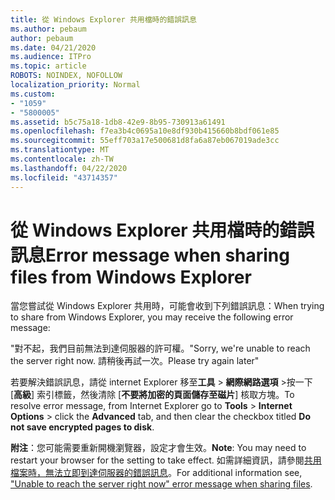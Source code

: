```yaml
---
title: 從 Windows Explorer 共用檔時的錯誤訊息
ms.author: pebaum
author: pebaum
ms.date: 04/21/2020
ms.audience: ITPro
ms.topic: article
ROBOTS: NOINDEX, NOFOLLOW
localization_priority: Normal
ms.custom:
- "1059"
- "5800005"
ms.assetid: b5c75a18-1db8-42e9-8b95-730913a61491
ms.openlocfilehash: f7ea3b4c0695a10e8df930b415660b8bdf061e85
ms.sourcegitcommit: 55eff703a17e500681d8fa6a87eb067019ade3cc
ms.translationtype: MT
ms.contentlocale: zh-TW
ms.lasthandoff: 04/22/2020
ms.locfileid: "43714357"
---
```

# <a name="error-message-when-sharing-files-from-windows-explorer"></a><span data-ttu-id="29174-102">從 Windows Explorer 共用檔時的錯誤訊息</span><span class="sxs-lookup"><span data-stu-id="29174-102">Error message when sharing files from Windows Explorer</span></span>

<span data-ttu-id="29174-103">當您嘗試從 Windows Explorer 共用時，可能會收到下列錯誤訊息：</span><span class="sxs-lookup"><span data-stu-id="29174-103">When trying to share from Windows Explorer, you may receive the following error message:</span></span>
  
<span data-ttu-id="29174-104">"對不起，我們目前無法到達伺服器的許可權。</span><span class="sxs-lookup"><span data-stu-id="29174-104">"Sorry, we're unable to reach the server right now.</span></span> <span data-ttu-id="29174-105">請稍後再試一次。</span><span class="sxs-lookup"><span data-stu-id="29174-105">Please try again later"</span></span>
  
<span data-ttu-id="29174-106">若要解決錯誤訊息，請從 internet Explorer 移至**工具** \> **網際網路選項** \>按一下 [**高級**] 索引標籤，然後清除 [**不要將加密的頁面儲存至磁片**] 核取方塊。</span><span class="sxs-lookup"><span data-stu-id="29174-106">To resolve error message, from Internet Explorer go to **Tools** \> **Internet Options** \> click the **Advanced** tab, and then clear the checkbox titled **Do not save encrypted pages to disk**.</span></span>
  
 <span data-ttu-id="29174-107">**附注**：您可能需要重新開機瀏覽器，設定才會生效。</span><span class="sxs-lookup"><span data-stu-id="29174-107">**Note**: You may need to restart your browser for the setting to take effect.</span></span> <span data-ttu-id="29174-108">如需詳細資訊，請參閱[共用檔案時，無法立即到達伺服器的錯誤訊息](https://go.microsoft.com/fwlink/?linkid=2022914)。</span><span class="sxs-lookup"><span data-stu-id="29174-108">For additional information see, ["Unable to reach the server right now" error message when sharing files](https://go.microsoft.com/fwlink/?linkid=2022914).</span></span>
  